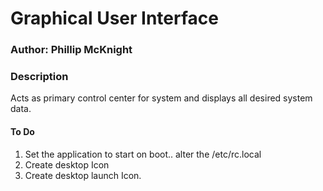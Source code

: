 # Graphical User Interface

### Author: Phillip McKnight

### Description
Acts as primary control center for system and displays all desired system data.

#### To Do
1. Set the application to start on boot.. alter the /etc/rc.local
2. Create desktop Icon
3. Create desktop launch Icon.
